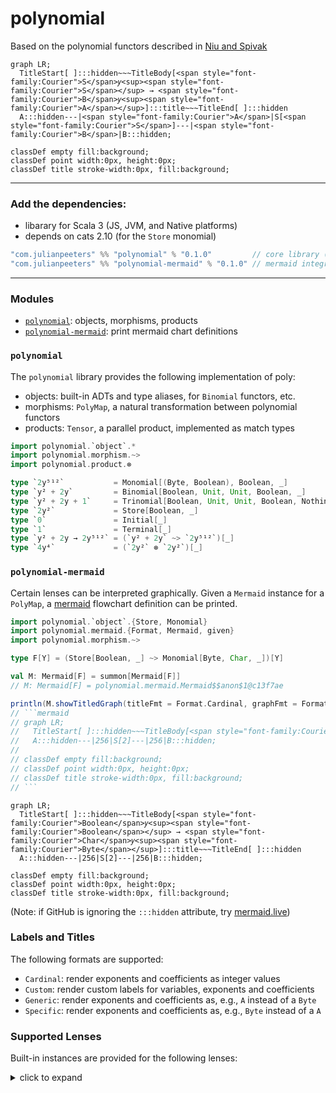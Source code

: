 # polynomial

Based on the polynomial functors described in [Niu and Spivak](https://topos.site/poly-book.pdf)

```mermaid
graph LR;
  TitleStart[ ]:::hidden~~~TitleBody[<span style="font-family:Courier">S</span>𝑦<sup><span style="font-family:Courier">S</span></sup> → <span style="font-family:Courier">B</span>𝑦<sup><span style="font-family:Courier">A</span></sup>]:::title~~~TitleEnd[ ]:::hidden
  A:::hidden---|<span style="font-family:Courier">A</span>|S[<span style="font-family:Courier">S</span>]---|<span style="font-family:Courier">B</span>|B:::hidden;

classDef empty fill:background;
classDef point width:0px, height:0px;
classDef title stroke-width:0px, fill:background;
```

---

### Add the dependencies:
 - libarary for Scala 3 (JS, JVM, and Native platforms)
 - depends on cats 2.10 (for the `Store` monomial)
 
```scala
"com.julianpeeters" %% "polynomial" % "0.1.0"         // core library (required)
"com.julianpeeters" %% "polynomial-mermaid" % "0.1.0" // mermaid integration (optional)
```

---

### Modules
 - [`polynomial`](#polynomial-1): objects, morphisms, products
 - [`polynomial-mermaid`](#polynomial-mermaid): print mermaid chart definitions

### `polynomial`

The `polynomial` library provides the following implementation of poly:
 - objects: built-in ADTs and type aliases, for `Binomial` functors, etc.
 - morphisms: `PolyMap`, a natural transformation between polynomial functors
 - products: `Tensor`, a parallel product, implemented as match types

```scala
import polynomial.`object`.*
import polynomial.morphism.~>
import polynomial.product.⊗

type `2y⁵¹²`           = Monomial[(Byte, Boolean), Boolean, _]
type `y² + 2y`         = Binomial[Boolean, Unit, Unit, Boolean, _]
type `y² + 2y + 1`     = Trinomial[Boolean, Unit, Unit, Boolean, Nothing, Unit, _]
type `2y²`             = Store[Boolean, _]
type `0`               = Initial[_]
type `1`               = Terminal[_]
type `y² + 2y → 2y⁵¹²` = (`y² + 2y` ~> `2y⁵¹²`)[_]
type `4y⁴`             = (`2y²` ⊗ `2y²`)[_]
```

### `polynomial-mermaid`

Certain lenses can be interpreted graphically. Given a `Mermaid` instance for a
`PolyMap`, a [mermaid](https://mermaid.js.org/intro/) flowchart definition can be printed.

```scala
import polynomial.`object`.{Store, Monomial}
import polynomial.mermaid.{Format, Mermaid, given}
import polynomial.morphism.~>

type F[Y] = (Store[Boolean, _] ~> Monomial[Byte, Char, _])[Y]

val M: Mermaid[F] = summon[Mermaid[F]]
// M: Mermaid[F] = polynomial.mermaid.Mermaid$$anon$1@c13f7ae

println(M.showTitledGraph(titleFmt = Format.Cardinal, graphFmt = Format.Specific))
// ```mermaid
// graph LR;
//   TitleStart[ ]:::hidden~~~TitleBody[<span style="font-family:Courier">Boolean</span>𝑦<sup><span style="font-family:Courier">Boolean</span></sup> → <span style="font-family:Courier">Char</span>𝑦<sup><span style="font-family:Courier">Byte</span></sup>]:::title~~~TitleEnd[ ]:::hidden
//   A:::hidden---|256|S[2]---|256|B:::hidden;
// 
// classDef empty fill:background;
// classDef point width:0px, height:0px;
// classDef title stroke-width:0px, fill:background;
// ```
```

```mermaid
graph LR;
  TitleStart[ ]:::hidden~~~TitleBody[<span style="font-family:Courier">Boolean</span>𝑦<sup><span style="font-family:Courier">Boolean</span></sup> → <span style="font-family:Courier">Char</span>𝑦<sup><span style="font-family:Courier">Byte</span></sup>]:::title~~~TitleEnd[ ]:::hidden
  A:::hidden---|256|S[2]---|256|B:::hidden;

classDef empty fill:background;
classDef point width:0px, height:0px;
classDef title stroke-width:0px, fill:background;
```
(Note: if GitHub is ignoring the `:::hidden` attribute, try [mermaid.live](https://mermaid.live/))

### Labels and Titles

The following formats are supported:
 - `Cardinal`: render exponents and coefficients as integer values
 - `Custom`: render custom labels for variables, exponents and coefficients
 - `Generic`: render exponents and coefficients as, e.g., `A` instead of a `Byte`
 - `Specific`: render exponents and coefficients as, e.g., `Byte` instead of a `A`

### Supported Lenses

Built-in instances are provided for the following lenses:

<details><summary>click to expand</summary>

##### Example: monomial state lens `Store[S, _] ~> Monomial[A, B, _]`
```mermaid
graph LR;
  TitleStart[ ]:::hidden~~~TitleBody[<span style="font-family:Courier">S</span>𝑦<sup><span style="font-family:Courier">S</span></sup> → <span style="font-family:Courier">B</span>𝑦<sup><span style="font-family:Courier">A</span></sup>]:::title~~~TitleEnd[ ]:::hidden
  A:::hidden---|<span style="font-family:Courier">A</span>|S[<span style="font-family:Courier">S</span>]---|<span style="font-family:Courier">B</span>|B:::hidden;

classDef empty fill:background;
classDef point width:0px, height:0px;
classDef title stroke-width:0px, fill:background;
```

##### Example: monomial lens `Monomial[A1, B1, _] ~> Monomial[A2, B2, _]`
```mermaid
graph LR;
  TitleStart[ ]:::hidden~~~~TitleBody[<span style="font-family:Courier">B<sub>1</sub></span>𝑦<sup><span style="font-family:Courier">A<sub>1</sub></span></sup> → <span style="font-family:Courier">B<sub>2</sub></span>𝑦<sup><span style="font-family:Courier">A<sub>2</sub></span></sup>]:::title~~~~TitleEnd[ ]:::hidden
  A:::hidden---|<span style="font-family:Courier">A<sub>2</sub></span>|A2[ ]:::point
subgraph s[ ]
  A2:::point---MermaidPMono
  MermaidPMono[<span style="font-family:Courier">B<sub>1</sub></span>𝑦<sup><span style="font-family:Courier">A<sub>1</sub></span></sup>]:::empty
  MermaidPMono---B2
end
B2[ ]:::point---|<span style="font-family:Courier">B<sub>2</sub></span>|B:::hidden;

classDef empty fill:background;
classDef point width:0px, height:0px;
classDef title stroke-width:0px, fill:background;
```

##### Example: binomial state lens `Store[S, _] ~> Binomial[A1, B1, A2, B2, _]`
```mermaid
graph LR;
  TitleStart[ ]:::hidden~~~TitleBody[<span style="font-family:Courier">S</span>𝑦<sup><span style="font-family:Courier">S</span></sup> → B<sub>1</sub>𝑦<sup>A<sub>1</sub></sup> + B<sub>2</sub>𝑦<sup>A<sub>2</sub></sup>]:::title~~~TitleEnd[ ]:::hidden
  A:::hidden---|<span style="font-family:Courier">A<sub>1</sub></span><br><span style="font-family:Courier">A<sub>2</sub></span>|S[<span style="font-family:Courier">S</span>]---|<span style="font-family:Courier">B<sub>1</sub></span><br><span style="font-family:Courier">B<sub>2</sub></span>|B:::hidden;

classDef empty fill:background;
classDef point width:0px, height:0px;
classDef title stroke-width:0px, fill:background;
```





</details>